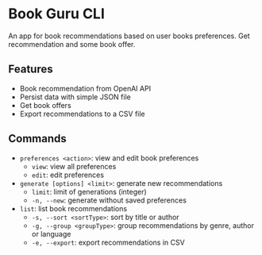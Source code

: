 # Book Guru CLI

An app for book recommendations based on user books preferences. Get recommendation and some book offer.

## Features

- Book recommendation from OpenAI API
- Persist data with simple JSON file
- Get book offers
- Export recommendations to a CSV file

## Commands

- `preferences <action>`: view and edit book preferences
  - `view`: view all preferences
  - `edit`: edit preferences
- `generate [options] <limit>`: generate new recommendations
  - `limit`: limit of generations (integer)
  - `-n, --new`: generate without saved preferences
- `list`: list book recommendations
  - `-s, --sort <sortType>`: sort by title or author
  - `-g, --group <groupType>`: group recommendations by genre, author or language
  - `-e, --export`: export recommendations in CSV
